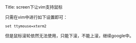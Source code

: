 Title: screen下让vim支持鼠标

只需在vim中进行如下设置即可： 

    set ttymouse=xterm2

但是鼠标滚轮依然无法使用，只能下滚，不能上滚，继续google中。

